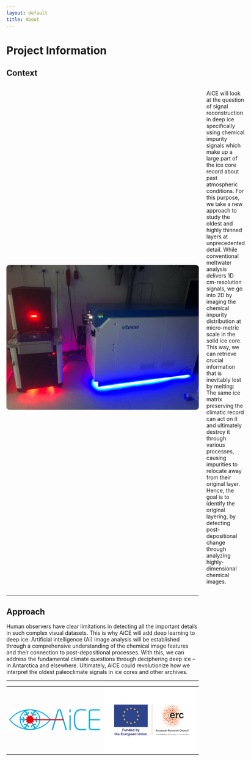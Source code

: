 ```yaml
---
layout: default
title: About
---
```


# Project Information

## Context

<div style="display: flex; align-items: center; gap: 20px;">
  <img src="assets/iridiavitesse.jpg" width="800px" alt="Instruments" style="border-radius: 8px;" />
  <p>
    AiCE will look at the question of signal reconstruction in deep ice specifically using chemical impurity signals which make up a large part of the ice core record about past atmospheric conditions. For this purpose, we take a new approach to study the oldest and highly thinned layers at unprecedented detail. While conventional meltwater analysis delivers 1D cm-resolution signals, we go into 2D by imaging the chemical impurity distribution at micro-metric scale in the solid ice core. This way, we can retrieve crucial information that is inevitably lost by melting: The same ice matrix preserving the climatic record can act on it and ultimately destroy it through various processes, causing impurities to relocate away from their original layer. Hence, the goal is to identify the original layering, by detecting post-depositional change through analyzing highly-dimensional chemical images.
  </p>
</div>

---

## Approach
    
Human observers have clear limitations in detecting all the important details in such complex visual datasets. This is why AiCE will add deep learning to deep ice: Artificial intelligence (Ai) image analysis will be established through a comprehensive understanding of the chemical image features and their connection to post-depositional processes. With this, we can address the fundamental climate questions through deciphering deep ice – in Antarctica and elsewhere. Ultimately, AiCE could revolutionize how we interpret the oldest paleoclimate signals in ice cores and other archives.
    
  </p>
</div>

---


<table>
  <tr>
    <td>
      <img src="assets/aice.png" width="500px" alt="AiCE Logo" />
    </td>
    <td>
      <img src="assets/erc.png" width="500px" alt="ERC Logo" />
    </td>
  </tr>
</table>
